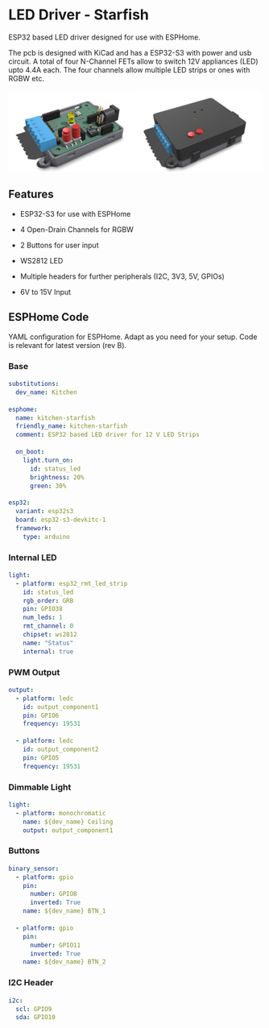 # LED Driver - Starfish
ESP32 based LED driver designed for use with ESPHome.

The pcb is designed with KiCad and has a ESP32-S3 with power and usb circuit. A total of four N-Channel FETs allow to switch 12V appliances (LED) upto 4.4A each. The four channels allow multiple LED strips or ones with RGBW etc.



<img src="./assets/starfish-b-render-open.png" alt="starfish-b-render" style="width:50%;" /><img src="./assets/starfish-b-render.png" alt="starfish-b-render" style="width:50%;" />



## Features

- ESP32-S3 for use with ESPHome

- 4 Open-Drain Channels for RGBW
- 2 Buttons for user input
- WS2812 LED
- Multiple headers for further peripherals (I2C,  3V3, 5V, GPIOs)
- 6V to 15V Input



## ESPHome Code

YAML configuration for ESPHome. Adapt as you need for your setup. Code is relevant for latest version (rev B).

### Base

```yaml
substitutions:
  dev_name: Kitchen

esphome:
  name: kitchen-starfish
  friendly_name: kitchen-starfish
  comment: ESP32 based LED driver for 12 V LED Strips

  on_boot:
    light.turn_on:
      id: status_led
      brightness: 20%
      green: 30%
      
esp32:
  variant: esp32s3
  board: esp32-s3-devkitc-1
  framework:
    type: arduino
```



### Internal LED

```yaml
light:
  - platform: esp32_rmt_led_strip
    id: status_led
    rgb_order: GRB
    pin: GPIO38
    num_leds: 1
    rmt_channel: 0
    chipset: ws2812
    name: "Status"
    internal: true
```



### PWM Output

```yaml
output:
  - platform: ledc
    id: output_component1
    pin: GPIO6
    frequency: 19531

  - platform: ledc
    id: output_component2
    pin: GPIO5
    frequency: 19531
```



### Dimmable Light

```yaml
light:
  - platform: monochromatic
    name: ${dev_name} Ceiling
    output: output_component1
```



### Buttons

```yaml
binary_sensor:
  - platform: gpio
    pin: 
      number: GPIO8
      inverted: True
    name: ${dev_name} BTN_1

  - platform: gpio
    pin: 
      number: GPIO11
      inverted: True
    name: ${dev_name} BTN_2
```



### I2C Header

```yaml
i2c:
  scl: GPIO9
  sda: GPIO10
```

